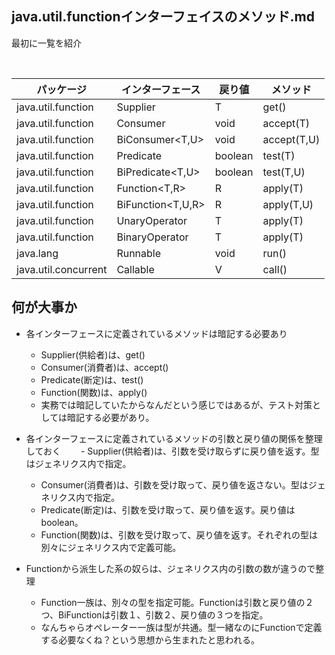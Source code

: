 ## java.util.functionインターフェイスのメソッド.md

最初に一覧を紹介

<br>

パッケージ|インターフェース|戻り値|メソッド
--|--|--|--
java.util.function|Supplier<T>|T|get()
java.util.function|Consumer<T>|void|accept(T)
java.util.function|BiConsumer<T,U>|void|accept(T,U)
java.util.function|Predicate<T>|boolean|test(T)
java.util.function|BiPredicate<T,U>|boolean|test(T,U)
java.util.function|Function<T,R>|R|apply(T)
java.util.function|BiFunction<T,U,R>|R|apply(T,U)
java.util.function|UnaryOperator<T>|T|apply(T)
java.util.function|BinaryOperator<T>|T|apply(T)
java.lang|Runnable|void|run()
java.util.concurrent|Callable<V>|V|call()


## 何が大事か

- 各インターフェースに定義されているメソッドは暗記する必要あり
  - Supplier(供給者)は、get()
  - Consumer(消費者)は、accept()
  - Predicate(断定)は、test()
  - Function(関数)は、apply()
  - 実務では暗記していたからなんだという感じではあるが、テスト対策としては暗記する必要があり。

- 各インターフェースに定義されているメソッドの引数と戻り値の関係を整理しておく
 　　- Supplier(供給者)は、引数を受け取らずに戻り値を返す。型はジェネリクス内で指定。
  - Consumer(消費者)は、引数を受け取って、戻り値を返さない。型はジェネリクス内で指定。
  - Predicate(断定)は、引数を受け取って、戻り値を返す。戻り値はboolean。
  - Function(関数)は、引数を受け取って、戻り値を返す。それぞれの型は別々にジェネリクス内で定義可能。

- Functionから派生した系の奴らは、ジェネリクス内の引数の数が違うので整理
  - Function一族は、別々の型を指定可能。Functionは引数と戻り値の２つ、BiFunctionは引数１、引数２、戻り値の３つを指定。
  - なんちゃらオペレーター一族は型が共通。型一緒なのにFunctionで定義する必要なくね？という思想から生まれたと思われる。
